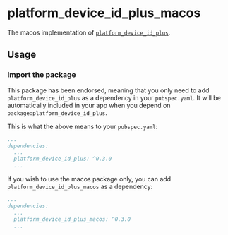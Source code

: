 # platform_device_id_plus_macos

The macos implementation of [`platform_device_id_plus`][1].

## Usage

### Import the package

This package has been endorsed, meaning that you only need to add `platform_device_id_plus`
as a dependency in your `pubspec.yaml`. It will be automatically included in your app
when you depend on `package:platform_device_id_plus`.

This is what the above means to your `pubspec.yaml`:

```yaml
...
dependencies:
  ...
  platform_device_id_plus: ^0.3.0
  ...
```

If you wish to use the macos package only, you can add  `platform_device_id_plus_macos` as a
dependency:

```yaml
...
dependencies:
  ...
  platform_device_id_plus_macos: ^0.3.0
  ...
```

[1]: ../platform_device_id_plus
